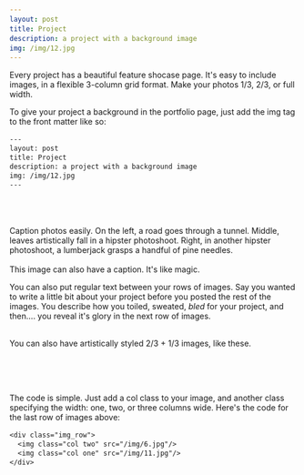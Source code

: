 ```yaml
---
layout: post
title: Project
description: a project with a background image
img: /img/12.jpg
---
```


Every project has a beautiful feature shocase page. It's easy to include images, in a flexible 3-column grid format. Make your photos 1/3, 2/3, or full width.

To give your project a background in the portfolio page, just add the img tag to the front matter like so: 

	---
	layout: post
	title: Project
	description: a project with a background image
	img: /img/12.jpg
	---


<div class="img_row">
	<img class="col one" src="{{ site.baseurl }}/img/IMG_flower_1.jpg" alt="" title="example image"/>
	<img class="col one" src="{{ site.baseurl }}/img/IMG_flower_2.jpg" alt="" title="example image"/>
	<img class="col one" src="{{ site.baseurl }}/img/IMG_flower_3.jpg" alt="" title="example image"/>
</div>

<div class="img_row">
	<img class="col one" src="{{ site.baseurl }}/img/IMG_sf_1.jpg" alt="" title="example image"/>
	<img class="col one" src="{{ site.baseurl }}/img/IMG_sf_2.jpg" alt="" title="example image"/>
	<img class="col one" src="{{ site.baseurl }}/img/IMG_flower_4.jpg" alt="" title="example image"/>
</div>

<div class="img_row">
	<img class="col one" src="{{ site.baseurl }}/img/IMG_bd_1.jpg" alt="" title="example image"/>
	<img class="col one" src="{{ site.baseurl }}/img/IMG_bd_2.jpg" alt="" title="example image"/>
	<img class="col one" src="{{ site.baseurl }}/img/IMG_chi_1.jpg" alt="" title="example image"/>
</div>

<div class="col three caption">
	Caption photos easily. On the left, a road goes through a tunnel. Middle, leaves artistically fall in a hipster photoshoot. Right, in another hipster photoshoot, a lumberjack grasps a handful of pine needles.
</div>
<div class="img_row">
	<img class="col three" src="{{ site.baseurl }}/img/IMG_chi_2.jpg" alt="" title="example image"/>
</div>
<div class="col three caption">
	This image can also have a caption. It's like magic. 
</div>

You can also put regular text between your rows of images. Say you wanted to write a little bit about your project before you posted the rest of the images. You describe how you toiled, sweated, *bled* for your project, and then.... you reveal it's glory in the next row of images.


<div class="img_row">
	<img class="col two" src="{{ site.baseurl }}/img/IMG_sf_1.jpg" alt="" title="example image"/>
	<img class="col one" src="{{ site.baseurl }}/img/IMG_sf_2.jpg" alt="" title="example image"/>
</div>
<div class="col three caption">
	You can also have artistically styled 2/3 + 1/3 images, like these.
</div>


<br/><br/><br/>


The code is simple. Just add a col class to your image, and another class specifying the width: one, two, or three columns wide. Here's the code for the last row of images above: 

	<div class="img_row">
	  <img class="col two" src="/img/6.jpg"/>
	  <img class="col one" src="/img/11.jpg"/>
	</div>
